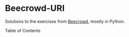 # Beecrowd-URI

Solutions to the exercises from [Beecrowd](https://www.beecrowd.com.br/), mostly in Python.

Table of Contents

